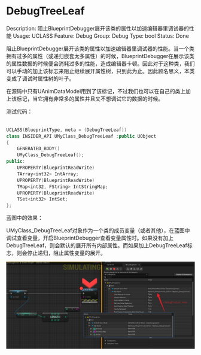 # DebugTreeLeaf

Description: 阻止BlueprintDebugger展开该类的属性以加速编辑器里调试器的性能
Usage: UCLASS
Feature: Debug
Group: Debug
Type: bool
Status: Done

阻止BlueprintDebugger展开该类的属性以加速编辑器里调试器的性能。当一个类拥有过多的属性（或递归嵌套太多属性）的时候，BlueprintDebugger在展示该类的属性数据的时候便会消耗过多的性能，造成编辑器卡顿。因此对于这种类，我们可以手动的加上该标志来阻止继续展开属性树，只到此为止。因此顾名思义，本类变成了调试时属性树的叶子。

在源码中只有UAnimDataModel用到了该标记，不过我们也可以在自己的类上加上该标记，当它拥有非常多的属性并且又不想调试它的数据的时候。

测试代码：

```cpp

UCLASS(BlueprintType, meta = (DebugTreeLeaf))
class INSIDER_API UMyClass_DebugTreeLeaf :public UObject
{
	GENERATED_BODY()
	UMyClass_DebugTreeLeaf();
public:
	UPROPERTY(BlueprintReadWrite)
	TArray<int32> IntArray;
	UPROPERTY(BlueprintReadWrite)
	TMap<int32, FString> IntStringMap;
	UPROPERTY(BlueprintReadWrite)
	TSet<int32> IntSet;
};

```

蓝图中的效果：

UMyClass_DebugTreeLeaf对象作为一个类的成员变量（或者其他），在蓝图中调试查看变量，开启BlueprintDebugger查看变量属性时。如果没有加上DebugTreeLeaf，则会默认的展开所有内部属性。而如果加上DebugTreeLeaf标志，则会停止递归，阻止属性变量的展开。

![Snipaste_2024-02-29_21-17-51.png](DebugTreeLeaf/Snipaste_2024-02-29_21-17-51.png)